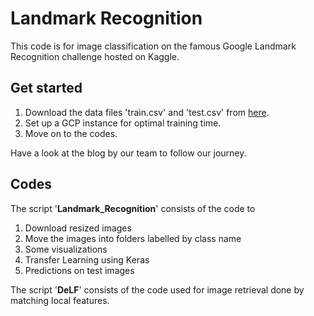 # Landmark Recognition
This code is for image classification on the famous Google Landmark Recognition challenge hosted on Kaggle.

## Get started
1. Download the data files 'train.csv' and 'test.csv' from [here](https://www.kaggle.com/google/google-landmarks-dataset).
2. Set up a GCP instance for optimal training time.
3. Move on to the codes.

Have a look at the blog by our team to follow our journey. 

## Codes
The script '**Landmark_Recognition**' consists of the code to
1. Download resized images
2. Move the images into folders labelled by class name
3. Some visualizations
4. Transfer Learning using Keras
5. Predictions on test images

The script '**DeLF**' consists of the code used for image retrieval done by matching local features.




